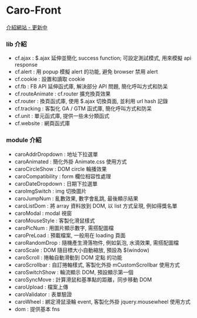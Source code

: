# Caro-Front
   
[介紹網站 - 更新中](https://carozozo.github.io/caro-front/)   
   
### lib 介紹
- cf.ajax : $.ajax 延伸並簡化 success function; 可設定測試模式, 用來模擬 api response
- cf.alert : 用 popup 模擬 alert 的功能, 避免 browser 禁用 alert
- cf.cookie : 設置和讀取 cookie
- cf.fb : FB API 延伸函式庫, 解決部分 API 問題, 簡化呼叫方式和防呆
- cf.routeAnimate : cf.router 擴充換頁效果
- cf.router : 換頁函式庫, 使用 $.ajax 切換頁面, 並利用 url hash 記錄
- cf.tracking : 客製化 GA / GTM 函式庫, 簡化呼叫方式和防呆
- cf.unit : 單元函式庫, 提供一些未分類函式
- cf.website : 網頁函式庫

### module 介紹
- caroAddrDropdown : 地址下拉選單
- caroAnimated : 簡化外掛 Animate.css 使用方式
- caroCircleShow : DOM circle 輪播效果
- caroCompatibility : form 欄位相容性處理
- caroDateDropdown : 日期下拉選單
- caroImgSwitch : img 切換圖片
- caroJumpNum : 亂數效果, 數字會亂跳, 最後顯示結果
- caroListDom : 將 array 資料放到 DOM, 以 list 方式呈現, 例如得獎名單
- caroModal : modal 視窗
- caroMouseStyle : 客製化滑鼠樣式
- caroPicNum : 用圖片顯示數字, 需搭配圖檔
- caroPreLoad : 預載檔案, 一般用在 loading 頁面
- caroRandomDrop : 隨機產生滑落物件, 例如氣泡, 水滴效果, 需搭配圖檔
- caroScale : DOM 隨目標大小自動縮放, 預設為 $(window)
- caroScroll : 捲軸自動滑動到 DOM 定點 的功能
- caroScrollbar : 自訂捲軸樣式, 客製化外掛 mCustomScrollbar 使用方式
- caroSwitchShow : 輪流顯示 DOM, 預設顯示第一個
- caroSyncMove : 計算滑鼠和基準點的距離，同步移動 DOM
- caroUpload : 檔案上傳
- caroValidator : 表單驗證
- caroWheel : 綁定滑鼠滾輪 event, 客製化外掛 jquery.mousewheel 使用方式
- dom : 提供基本 fns